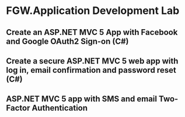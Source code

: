# FGW.Application Development Lab

## Create an ASP.NET MVC 5 App with Facebook and Google OAuth2 Sign-on (C#)
## Create a secure ASP.NET MVC 5 web app with log in, email confirmation and password reset (C#)
## ASP.NET MVC 5 app with SMS and email Two-Factor Authentication
